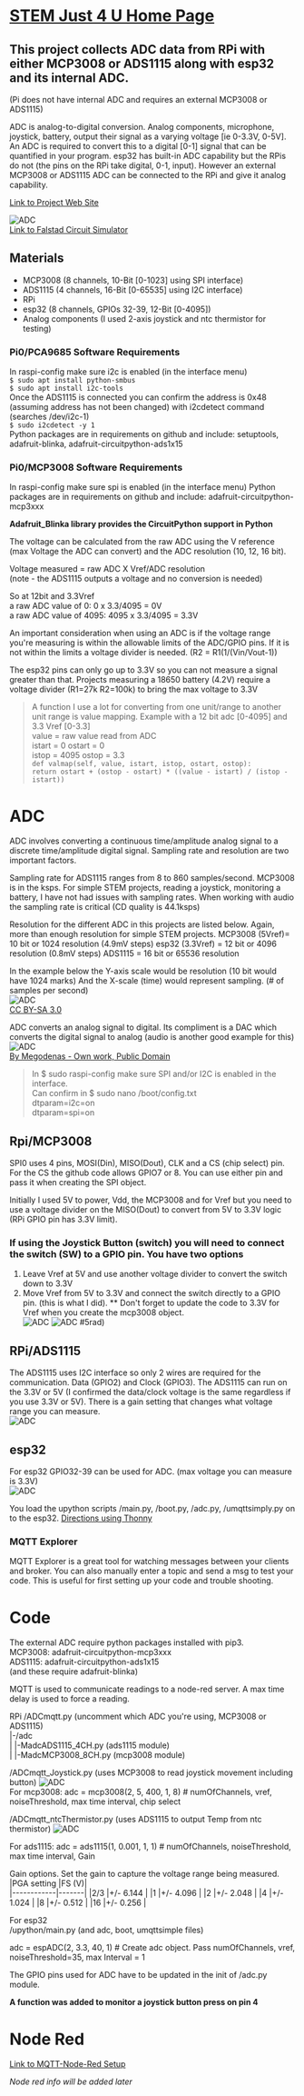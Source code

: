 <link rel="stylesheet" href="./images/sj4u.css"></link>

# [STEM Just 4 U Home Page](https://stemjust4u.com/)
## This project collects ADC data from RPi with either MCP3008 or ADS1115 along with esp32 and its internal ADC. 

(Pi does not have internal ADC and requires an external MCP3008 or ADS1115)

ADC is analog-to-digital conversion. Analog components, microphone, joystick, battery, output their signal as a varying voltage [ie 0-3.3V, 0-5V]. An ADC is required to convert this to a digital [0-1] signal that can be quantified in your program.  esp32 has built-in ADC capability but the RPis do not (the pins on the RPi take digital, 0-1, input). However an external MCP3008 or ADS1115 ADC can be connected to the RPi and give it analog capability.

[Link to Project Web Site](https://github.com/stemjust4u/ADC)  

![ADC](images/ADCfalstad.gif#250sq-5rad)  
[Link to Falstad Circuit Simulator](http://www.falstad.com/circuit/)  
## Materials 
* MCP3008 (8 channels, 10-Bit [0-1023] using SPI interface)
* ADS1115  (4 channels, 16-Bit [0-65535] using I2C interface)
* RPi
* esp32 (8 channels, GPIOs 32-39, 12-Bit [0-4095])
* Analog components (I used 2-axis joystick and ntc thermistor for testing)
​​
### Pi0/PCA9685 Software Requirements​
In raspi-config make sure i2c is enabled (in the interface menu)  
`$ sudo apt install python-smbus`  
`$ sudo apt install i2c-tools`  
Once the ADS1115 is connected you can confirm the address is 0x48 (assuming address has not been changed) with i2cdetect command (searches /dev/i2c-1)  
`$ sudo i2cdetect -y 1`  
​Python packages are in requirements on github and include: setuptools, adafruit-blinka, adafruit-circuitpython-ads1x15

### Pi0/MCP3008 Software Requirements  
In raspi-config make sure spi is enabled (in the interface menu)
Python packages are in requirements on github and include: adafruit-circuitpython-mcp3xxx

**Adafruit_Blinka library provides the CircuitPython support in Python**

The voltage can be calculated from the raw ADC using the V reference (max Voltage the ADC can convert) and the ADC resolution (10, 12, 16 bit).   

Voltage measured = raw ADC X Vref/ADC resolution  
(note - the ADS1115 outputs a voltage and no conversion is needed)

So at 12bit and 3.3Vref  
a raw ADC value of 0:  0 x 3.3/4095 = 0V  
a raw ADC value of 4095: 4095 x 3.3/4095 = 3.3V  

An important consideration when using an ADC is if the voltage range you're measuring is within the allowable limits of the ADC/GPIO pins. If it is not within the limits a voltage divider is needed. (R2 = R1(1/(Vin/Vout-1))

The esp32 pins can only go up to 3.3V so you can not measure a signal greater than that. Projects measuring a 18650 battery (4.2V) require a voltage divider (R1=27k R2=100k) to bring the max voltage to 3.3V

>A function I use a lot for converting from one unit/range to another unit range is value mapping.
>Example with a 12 bit adc [0-4095] and 3.3 Vref [0-3.3]  
>value = raw value read from ADC  
>istart = 0        ostart = 0  
>istop = 4095  ostop = 3.3  
`def valmap(self, value, istart, istop, ostart, ostop):`  
    `return ostart + (ostop - ostart) * ((value - istart) / (istop - istart))`

# ADC

ADC involves converting a continuous time/amplitude analog signal to a discrete time/amplitude digital signal. Sampling rate and resolution are two important factors.

Sampling rate for ADS1115 ranges from 8 to 860 samples/second. MCP3008 is in the ksps. For simple STEM projects, reading a joystick, monitoring a battery, I have not had issues with sampling rates. When working with audio the sampling rate is critical (CD quality is 44.1ksps)

Resolution for the different ADC in this projects are listed below. Again, more than enough resolution for simple STEM projects.
MCP3008 (5Vref)= 10 bit or 1024 resolution (4.9mV steps)
esp32 (3.3Vref) = 12 bit or 4096 resolution (0.8mV steps)
ADS1115  = 16 bit or 65536 resolution

In the example below the Y-axis scale would be resolution (10 bit would have 1024 marks)
And the X-scale (time) would represent sampling. (# of samples per second)  
![ADC](images/Pcm.svg#250sq-5rad)  
[CC BY-SA 3.0](https://commons.wikimedia.org/w/index.php?curid=635225)

ADC converts an analog signal to digital. Its compliment is a DAC which converts the digital signal to analog (audio is another good example for this)  
![ADC](images/Conversion_AD_DA.png#300y)  
[By Megodenas - Own work, Public Domain](https://commons.wikimedia.org/w/index.php?curid=36972702)

>​In $ sudo raspi-config make sure SPI and/or I2C is enabled in the interface.  
Can confirm in $ sudo nano /boot/config.txt  
dtparam=i2c=on  
dtparam=spi=on  
## Rpi/MCP3008
SPI0 uses 4 pins, MOSI(Din), MISO(Dout), CLK and a CS (chip select) pin. For the CS the github code allows GPIO7 or 8. You can use either pin and pass it when creating the SPI object.

Initially I used 5V to power, Vdd, the MCP3008 and for Vref but you need to use a voltage divider on the MISO(Dout) to convert from 5V to 3.3V logic (RPi GPIO pin has 3.3V limit).
### If using the Joystick Button (switch) you will need to connect the switch (SW) to a GPIO pin. You have two options
1. Leave Vref at 5V and use another voltage divider to convert the switch down to 3.3V
2. Move Vref from 5V to 3.3V and connect the switch directly to a GPIO pin. (this is what I did). ** Don't forget to update the code to 3.3V for Vref when you create the mcp3008 object.  
![ADC](images/RPi-MCP3008-Joystick-Vdivider.png#300x-200y-5rad)
![ADC](images/RPi-MCP3008-Pin-Diagram.png#250x-200y-5rad)
#5rad)

## RPi/ADS1115  
The ADS1115 uses I2C interface so only 2 wires are required for the communication. Data (GPIO2) and Clock (GPIO3). The ADS1115 can run on the 3.3V or 5V (I confirmed the data/clock voltage is the same regardless if you use 3.3V or 5V). There is a gain setting that changes what voltage range you can measure.  
![ADC](images/RPI-ADS1115-Thermistor-Breadboard.png#250x-200y-5rad)

## esp32
For esp32 GPIO32-39 can be used for ADC. (max voltage you can measure is 3.3V)  
![ADC](images/ADC-joystick-ESP32.png#300x-200y-5rad)

You load the upython scripts /main.py, /boot.py, /adc.py, /umqttsimply.py on to the esp32.  [Directions using Thonny](https://stemjust4u.com/esp32-esp8266)

### MQTT Explorer  
MQTT Explorer is a great tool for watching messages between your clients and broker. You can also manually enter a topic and send a msg to test your code. This is useful for first setting up your code and trouble shooting.

# Code
​​The external ADC require python packages installed with pip3.  
MCP3008: adafruit-circuitpython-mcp3xxx  
ADS1115: adafruit-circuitpython-ads1x15  
(and these require adafruit-blinka)    

MQTT is used to communicate readings to a node-red server.
A max time delay is used to force a reading.

RPi
/ADCmqtt.py (uncomment which ADC you're using, MCP3008 or ADS1115)  
|-/adc  
|    |-MadcADS1115_4CH.py (ads1115 module)  
|    |-MadcMCP3008_8CH.py (mcp3008 module)  

/ADCmqtt_Joystick.py  (uses MCP3008 to read joystick movement including button)
![ADC](images/mqtt-joystick.png#300x-200y-5rad)  
For mcp3008: adc = mcp3008(2, 5, 400, 1, 8) # numOfChannels, vref, noiseThreshold, max time interval, chip select 

/ADCmqtt_ntcThermistor.py  (uses ADS1115 to output Temp from ntc thermistor)
![ADC](images/mqtt-thermistor.png#300x-200y-5rad)  

For ads1115: adc = ads1115(1, 0.001, 1, 1) # numOfChannels, noiseThreshold, max time interval, Gain  

Gain options. Set the gain to capture the voltage range being measured.  
|PGA setting |FS (V)|  
|------------|-------|
|2/3 |+/- 6.144  |
|1 |+/- 4.096  |
|2 |+/- 2.048  |
|4 |+/- 1.024  |
|8 |+/- 0.512  |
|16 |+/- 0.256  |
 

For esp32  
/upython/main.py (and adc, boot, umqttsimple files)  

adc = espADC(2, 3.3, 40, 1) # Create adc object. Pass numOfChannels, vref, noiseThreshold=35, max Interval = 1  

The GPIO pins used for ADC have to be updated in the init of /adc.py module.

**A function was added to monitor a joystick button press on pin 4**

# Node Red
[Link to MQTT-Node-Red Setup](https://stemjust4u.com/mqtt-influxdb-nodered-grafana)  

*Node red info will be added later*
